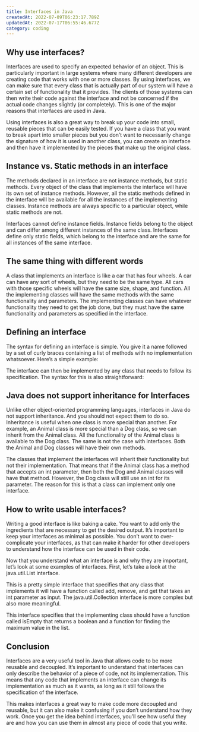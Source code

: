 ```yaml
---
title: Interfaces in Java
createdAt: 2022-07-09T06:23:17.789Z
updatedAt: 2022-07-17T06:55:46.677Z
category: coding
---
```


## Why use interfaces?

Interfaces are used to specify an expected behavior of an object. This is particularly important in large systems where many different developers are creating code that works with one or more classes. By using interfaces, we can make sure that every class that is actually part of our system will have a certain set of functionality that it provides. The clients of those systems can then write their code against the interface and not be concerned if the actual code changes slightly (or completely). This is one of the major reasons that interfaces are used in Java.

Using interfaces is also a great way to break up your code into small, reusable pieces that can be easily tested. If you have a class that you want to break apart into smaller pieces but you don’t want to necessarily change the signature of how it is used in another class, you can create an interface and then have it implemented by the pieces that make up the original class.

## Instance vs. Static methods in an interface

The methods declared in an interface are not instance methods, but static methods. Every object of the class that implements the interface will have its own set of instance methods. However, all the static methods defined in the interface will be available for all the instances of the implementing classes. Instance methods are always specific to a particular object, while static methods are not.

Interfaces cannot define instance fields. Instance fields belong to the object and can differ among different instances of the same class. Interfaces define only static fields, which belong to the interface and are the same for all instances of the same interface.

## The same thing with different words

A class that implements an interface is like a car that has four wheels. A car can have any sort of wheels, but they need to be the same type. All cars with those specific wheels will have the same size, shape, and function. All the implementing classes will have the same methods with the same functionality and parameters. The implementing classes can have whatever functionality they need to get the job done, but they must have the same functionality and parameters as specified in the interface.

## Defining an interface

The syntax for defining an interface is simple. You give it a name followed by a set of curly braces containing a list of methods with no implementation whatsoever. Here’s a simple example:

The interface can then be implemented by any class that needs to follow its specification. The syntax for this is also straightforward:

## Java does not support inheritance for Interfaces

Unlike other object-oriented programming languages, interfaces in Java do not support inheritance. And you should not expect them to do so. Inheritance is useful when one class is more special than another. For example, an Animal class is more special than a Dog class, so we can inherit from the Animal class. All the functionality of the Animal class is available to the Dog class. The same is not the case with interfaces. Both the Animal and Dog classes will have their own methods.

The classes that implement the interfaces will inherit their functionality but not their implementation. That means that if the Animal class has a method that accepts an int parameter, then both the Dog and Animal classes will have that method. However, the Dog class will still use an int for its parameter. The reason for this is that a class can implement only one interface.

## How to write usable interfaces?

Writing a good interface is like baking a cake. You want to add only the ingredients that are necessary to get the desired output. It’s important to keep your interfaces as minimal as possible. You don’t want to over-complicate your interfaces, as that can make it harder for other developers to understand how the interface can be used in their code.

Now that you understand what an interface is and why they are important, let’s look at some examples of interfaces. First, let’s take a look at the java.util.List interface.

This is a pretty simple interface that specifies that any class that implements it will have a function called add, remove, and get that takes an int parameter as input. The java.util.Collection interface is more complex but also more meaningful.

This interface specifies that the implementing class should have a function called isEmpty that returns a boolean and a function for finding the maximum value in the list.

## Conclusion

Interfaces are a very useful tool in Java that allows code to be more reusable and decoupled. It’s important to understand that interfaces can only describe the behavior of a piece of code, not its implementation. This means that any code that implements an interface can change its implementation as much as it wants, as long as it still follows the specification of the interface.

This makes interfaces a great way to make code more decoupled and reusable, but it can also make it confusing if you don’t understand how they work. Once you get the idea behind interfaces, you’ll see how useful they are and how you can use them in almost any piece of code that you write.
